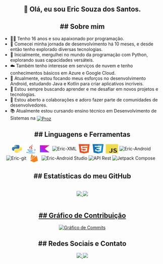 <h2 align="center">👋 Olá, eu sou Eric Souza dos Santos.</h2>

<h2 align="center">## Sobre mim</h2>

- 👨‍💻 Tenho 16 anos e sou apaixonado por programação.
- 🌟 Comecei minha jornada de desenvolvimento há 10 meses, e desde então tenho explorado diversas tecnologias.
- 🐍 Inicialmente, mergulhei no mundo da programação com Python, explorando suas capacidades versáteis.
- ☁️ Também tenho interesse em serviços de nuvem e tenho conhecimentos básicos em Azure e Google Cloud.
- 📱 Atualmente, estou focando meus esforços no desenvolvimento Android, estudando Java e Kotlin para criar aplicativos incríveis.
- 🚀 Estou sempre buscando aprender e me desafiar em novos projetos e tecnologias.
- 🤝 Estou aberto a colaborações e adoro fazer parte de comunidades de desenvolvedores.
- 📚 Atualmente estou cursando ensino técnico em Desenvolvimento de Sistemas na <a href="https://prozeducacao.com.br/curso/tecnico-em-desenvolvimento-de-sistemas/" target="_blank">
<img align="center" alt="Proz" height="40" width="50" src="https://github.com/EricSouzaDosSantos/EricSouzaDosSantos/assets/139002302/6ca5a73b-d11e-4986-8771-1d48d3f96e1e"  target="_blank"></a>
<h2 align="center">## Linguagens e Ferramentas</h2>

  <div style="display: inline_block; margin-right: 10px;" align="center">
    <img align="center" alt="Eric-Python" height="30" width="40" src="https://raw.githubusercontent.com/devicons/devicon/master/icons/python/python-original.svg">
    <img align="center" alt="Eric-Java" height="30" width="40" src="https://raw.githubusercontent.com/devicons/devicon/master/icons/java/java-original.svg">
    <img align="center" alt="Eric-Kotlin" height="30" width="40" src="https://raw.githubusercontent.com/devicons/devicon/master/icons/kotlin/kotlin-original.svg">
    <img align="center" alt="Eric-XML" height="40" width="50" src="https://github.com/EricSouzaDosSantos/EricSouzaDosSantos/assets/139002302/94ab766a-3b7c-428c-a025-07b6359960ce">
    <img align="center" alt="Eric-HTML" height="30" width="40" src="https://raw.githubusercontent.com/devicons/devicon/master/icons/html5/html5-original.svg">
    <img align="center" alt="Eric-CSS" height="30" width="40" src="https://raw.githubusercontent.com/devicons/devicon/master/icons/css3/css3-original.svg">
    <img align="center" alt="Eric-JavaScript" height="30" width="40" src="https://raw.githubusercontent.com/devicons/devicon/master/icons/javascript/javascript-original.svg">
    <img align="center" alt="Eric-Android" height="80" width="90" src="https://media.giphy.com/media/Y4bzv6DYbYzy8jDnoW/giphy.gif">
    <img align="center" alt="Eric-git" height="30" width="40" src="https://cdn.jsdelivr.net/gh/devicons/devicon/icons/git/git-original.svg">
    <img align="center" alt="Eric-Firebase" height="30" width="40" src="https://raw.githubusercontent.com/devicons/devicon/master/icons/firebase/firebase-plain.svg">
    <img align="center" alt="Eric-Android Studio" height="35" width="40" src="https://github.com/EricSouzaDosSantos/EricSouzaDosSantos/assets/139002302/dd7b18e8-631e-41d7-beb9-3ba27274cd41">
    <img align="center" alt="API Rest" height="30" width="40" src="https://github.com/EricSouzaDosSantos/EricSouzaDosSantos/assets/139002302/0c52e907-cf9d-4038-a71d-a9f05acc3393">
    <img align="center" alt="Jetpack Compose" height="40" width="50" src="https://github.com/EricSouzaDosSantos/EricSouzaDosSantos/assets/139002302/f4d47370-80f4-4dfd-9cbf-2420a006ecc0">
  </div>



<h2 align="center">## Estatísticas do meu GitHub</h2>

<br>
<div align="center" display="inline-block">
  <a href="https://github.com/EricSouzaDosSantos">
  <img height="180em" src="https://github-readme-stats.vercel.app/api?username=EricSouzaDosSantos&show_icons=true&theme=react&include_all_commits=true&count_private=true"/>
  <img height="180em" src="https://github-readme-stats.vercel.app/api/top-langs/?username=EricSouzaDosSantos&layout=compact&langs_count=7&theme=react" />
</div>
<br>


<h2 align="center">## Gráfico de Contribuição</h2>

<div align="center" display="inline-block">

[![Gráfico de Commits](https://github-readme-streak-stats.herokuapp.com/?user=EricSouzaDosSantos)](https://github-readme-streak-stats.herokuapp.com/?user=EricSouzaDosSantos)

</div>

<h2 align="center">## Redes Sociais e Contato</h2>

<div align="center" display="inline-block">

  <a href="https://www.linkedin.com/in/Eric-Souza-dos-Santos" target="_blank">
    <img src="https://img.shields.io/badge/LinkedIn-%230077B5?style=for-the-badge&logo=linkedin&logoColor=white" target="_blank">
  </a>
  <a href="mailto:ericsouzadossantos28@gmail.com" target="_blank">
    <img src="https://img.shields.io/badge/Gmail-%23333?style=for-the-badge&logo=gmail&logoColor=white" target="_blank">
  </a>
</div>
